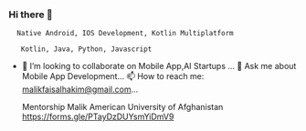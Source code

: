 ### Hi there 👋

      Native Android, IOS Development, Kotlin Multiplatform

       Kotlin, Java, Python, Javascript

- 👯 I’m looking to collaborate on Mobile App,AI Startups ...
  💬 Ask me about Mobile App Development...
  📫 How to reach me: malikfaisalhakim@gmail.com...

  Mentorship Malik American University of Afghanistan
  https://forms.gle/PTayDzDUYsmYiDmV9
  
